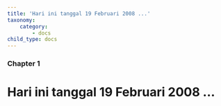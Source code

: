 ```yaml
---
title: 'Hari ini tanggal 19 Februari 2008 ...'
taxonomy:
    category:
        - docs
child_type: docs
---
```


### Chapter 1

#  Hari ini tanggal 19 Februari 2008 ...

